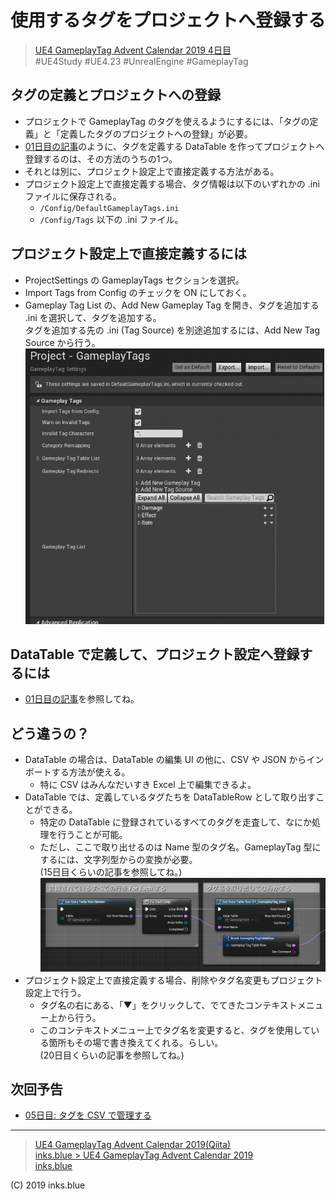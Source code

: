 # 使用するタグをプロジェクトへ登録する

> [UE4 GameplayTag Advent Calendar 2019 4日目](https://qiita.com/advent-calendar/2019/ue4-gameplaytag)  
>#UE4Study #UE4.23 #UnrealEngine #GameplayTag

## タグの定義とプロジェクトへの登録

* プロジェクトで GameplayTag のタグを使えるようにするには、「タグの定義」と「定義したタグのプロジェクトへの登録」が必要。
* [01日目の記事](./Day01-Overview.md)のように、タグを定義する DataTable を作ってプロジェクトへ登録するのは、その方法のうちの1つ。
* それとは別に、プロジェクト設定上で直接定義する方法がある。
* プロジェクト設定上で直接定義する場合、タグ情報は以下のいずれかの .ini ファイルに保存される。
    * `/Config/DefaultGameplayTags.ini`
    * `/Config/Tags` 以下の .ini ファイル。

## プロジェクト設定上で直接定義するには

* ProjectSettings の GameplayTags セクションを選択。
* Import Tags from Config のチェックを ON にしておく。
* Gameplay Tag List の、Add New Gameplay Tag を開き、タグを追加する .ini を選択して、タグを追加する。  
タグを追加する先の .ini (Tag Source) を別途追加するには、Add New Tag Source から行う。  
![Add Tags Into Ini](./Images/Day04_AddGameplayTagIntoIni.gif)

## DataTable で定義して、プロジェクト設定へ登録するには

* [01日目の記事](./Day01-Overview.md)を参照してね。

## どう違うの？

* DataTable の場合は、DataTable の編集 UI の他に、CSV や JSON からインポートする方法が使える。
    * 特に CSV はみんなだいすき Excel 上で編集できるよ。
* DataTable では、定義しているタグたちを DataTableRow として取り出すことができる。
    * 特定の DataTable に登録されているすべてのタグを走査して、なにか処理を行うことが可能。  
    * ただし、ここで取り出せるのは Name 型のタグ名。GameplayTag 型にするには、文字列型からの変換が必要。  
    (15日目くらいの記事を参照してね。)  
    ![ForEach DataTableRow](./Images/Day04_ForEach_DataTableRow.png)
* プロジェクト設定上で直接定義する場合、削除やタグ名変更もプロジェクト設定上で行う。
    * タグ名の右にある、「▼」をクリックして、でてきたコンテキストメニュー上から行う。
    * このコンテキストメニュー上でタグ名を変更すると、タグを使用している箇所もその場で書き換えてくれる。らしい。  
    (20日目くらいの記事を参照してね。)

## 次回予告

* [05日目: タグを CSV で管理する](./Day05-ManageDataTableWithCSV.md)

---

> [UE4 GameplayTag Advent Calendar 2019(Qiita)](https://qiita.com/advent-calendar/2019/ue4-gameplaytag)  
> [inks.blue > UE4 GameplayTag Advent Calendar 2019](./Index.md)  
> [inks.blue](../../)

(C) 2019 inks.blue
